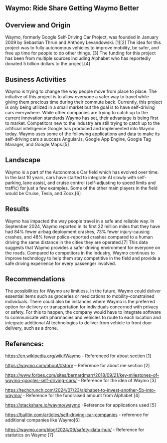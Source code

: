 ## Waymo: Ride Share Getting Waymo Better

## Overview and Origin

Waymo, formerly Google Self-Driving Car Project, was founded in January 2009 by Sebastian Thrun and Anthony Levandowski. [1][2] The idea for this project was to fully autonomous vehicles to improve mobility, be safer, and free up time for people to do other things. [3] The funding for this project has been from multiple sources including Alphabet who has reportedly donated 5 billion dollars to the project.[4]

## Business Activities

Waymo is trying to change the way people move from place to place. The initiative of this project is to allow everyone a safer way to travel while giving them precious time during their commute back. Currently, this project is only being utilized in a small market but the goal is to have self-driving cars everywhere. While other companies are trying to catch up to the current innovation standards Waymo has set, their advantage is being first to market. Competitors new to the industry are still trying to catch up to the artificial intelligence Google has produced and implemented into Waymo today. Waymo uses some of the following applications and data to make its self-driving cars a success AngularJs, Google App Engine, Google Tag Manager, and Google Maps.[5]

## Landscape

Waymo is a part of the Autonomous Car field which has evolved over time. In the last 10 years, cars have started to integrate AI slowly with self-parking, lane assist, and cruise control (self-adjusting to speed limits and traffic) for just a few examples. Some of the other main players in the field would be Cruise, Tesla, and Zoox,[6] 

## Results

Waymo has impacted the way people travel in a safe and reliable way. In September 2024, Waymo reported in its first 22 million miles that they have had 84% fewer airbag deployment crashes, 73% fewer injury-causing crashes, and 48% fewer police-reported crashes compared to a human driving the same distance in the cities they are operated.[7] This data suggests that Waymo provides a safer driving environment for everyone on the roads. Compared to competitors in the industry, Waymo continues to improve technology to help them stay competitive in the field and provide a safe driving experience for every passenger involved.

## Recommendations

The possibilities for Waymo are limitless.  In the future, Waymo could deliver essential items such as groceries or medications to mobility-constrained individuals.  There could also be instances where Waymo is the preferred option for delivery or transportation for individuals concerned with privacy or safety. For this to happen, the company would have to integrate software to communicate with pharmacies and vehicles to route to each location and integrate additional AI technologies to deliver from vehicle to front door delivery, such as a drone.  

## References:

https://en.wikipedia.org/wiki/Waymo - Referenced for about section [1]

https://waymo.com/about/#story – Reference for about me section [2]

https://www.forbes.com/sites/bernardmarr/2018/09/21/key-milestones-of-waymo-googles-self-driving-cars/ - Reference for the idea of Waymo [3]

https://techcrunch.com/2024/07/23/alphabet-to-invest-another-5b-into-waymo/ - Reference for the fundraised amount from Alphabet [4]

https://stackshare.io/waymo/waymo -Reference for applications used [5]

https://builtin.com/articles/self-driving-car-companies - reference for additional companies like Waymo[6]

https://waymo.com/blog/2024/09/safety-data-hub/   - Reference for statistics on Waymo [7]


